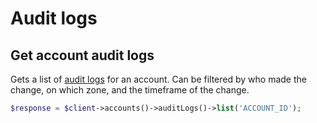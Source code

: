 # Audit logs

## Get account audit logs

Gets a list of [audit logs](https://developers.cloudflare.com/api/operations/audit-logs-get-account-audit-logs) for an account. Can be filtered by who made the change, on which zone, and the timeframe of the change.

```php [php]
$response = $client->accounts()->auditLogs()->list('ACCOUNT_ID');
```